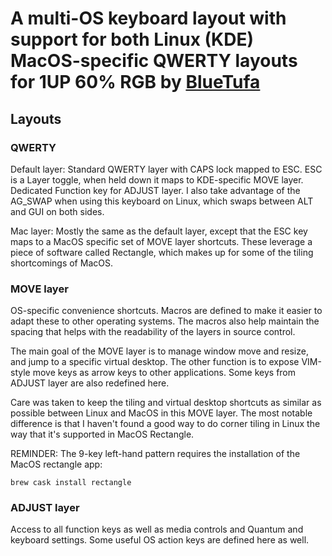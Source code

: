 # A multi-OS keyboard layout with support for both Linux (KDE) MacOS-specific QWERTY layouts for 1UP 60% RGB by [BlueTufa](https://github.com/BlueTufa)

## Layouts

### QWERTY
Default layer:  Standard QWERTY layer with CAPS lock mapped to ESC.  ESC is a Layer toggle, when held down it maps to KDE-specific MOVE layer.  Dedicated Function key for ADJUST layer.  I also take advantage of the AG_SWAP when using this keyboard on Linux, which swaps between ALT and GUI on both sides.  

Mac layer:  Mostly the same as the default layer, except that the ESC key maps to a MacOS specific set of MOVE layer shortcuts.  These leverage a piece of software called Rectangle, which makes up for some of the tiling shortcomings of MacOS.

### MOVE layer
OS-specific convenience shortcuts.  Macros are defined to make it easier to adapt these to other operating systems.  The macros also help maintain the spacing that helps with the readability of the layers in source control.  
  
The main goal of the MOVE layer is to manage window move and resize, and jump to a specific virtual desktop.  The other function is to expose VIM-style move keys as arrow keys to other applications.  Some keys from ADJUST layer are also redefined here.

Care was taken to keep the tiling and virtual desktop shortcuts as similar as possible between Linux and MacOS in this MOVE layer.  The most notable difference is that I haven't found a good way to do corner tiling in Linux the way that it's supported in MacOS Rectangle.

REMINDER: The 9-key left-hand pattern requires the installation of the MacOS rectangle app:

`brew cask install rectangle`

### ADJUST layer
Access to all function keys as well as media controls and Quantum and keyboard settings.  Some useful OS action keys are defined here as well.  

